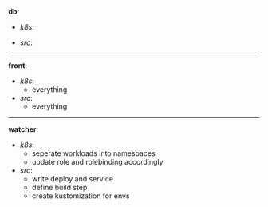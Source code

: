 __db__:
- _k8s_:

- _src_:
---
__front__:
- _k8s_:
    - everything
- _src_:
    - everything
---
__watcher__:
- _k8s_:
    - seperate workloads into namespaces
    - update role and rolebinding accordingly
- _src_:
    - write deploy and service
    - define build step
    - create kustomization for envs